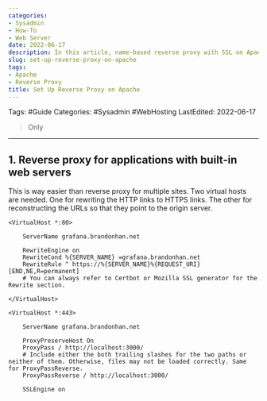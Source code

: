```yaml
---
categories:
- Sysadmin
- How-To
- Web Server
date: 2022-06-17
description: In this article, name-based reverse proxy with SSL on Apache is discussed .
slug: set-up-reverse-proxy-on-apache
tags:
- Apache
- Reverse Proxy
title: Set Up Reverse Proxy on Apache
---
```


Tags: #Guide 
Categories: #Sysadmin #WebHosting 
LastEdited: 2022-06-17

> Only 

---

## 1. Reverse proxy for applications with built-in web servers

This is way easier than reverse proxy for multiple sites. Two virtual hosts are needed. One for rewriting the HTTP links to HTTPS links. The other for reconstructing the URLs so that they point to the origin server.

```apacheconf
<VirtualHost *:80>

	ServerName grafana.brandonhan.net

	RewriteEngine on
	RewriteCond %{SERVER_NAME} =grafana.brandonhan.net
	RewriteRule ^ https://%{SERVER_NAME}%{REQUEST_URI} [END,NE,R=permanent]
	# You can always refer to Certbot or Mozilla SSL generator for the Rewrite section.

</VirtualHost>

<VirtualHost *:443>

	ServerName grafana.brandonhan.net

	ProxyPreserveHost On
	ProxyPass / http://localhost:3000/
	# Include either the both trailing slashes for the two paths or neither of them. Otherwise, files may not be loaded correctly. Same for ProxyPassReverse.
	ProxyPassReverse / http://localhost:3000/

	SSLEngine on
	
```